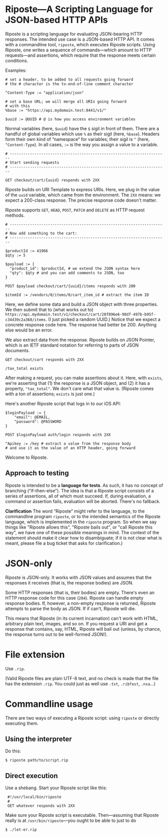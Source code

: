 Riposte—A Scripting Language for JSON-based HTTP APIs
==========

Riposte is a scripting language for evaluating JSON-bearing HTTP responses. The intended use case is a JSON-based HTTP API. It comes with a commandline tool, `riposte`, which executes Riposte scripts. Using Riposte, one writes a sequence of commands—which amount to HTTP requests—and assertions, which require that the response meets certain conditions.

Examples:

    # set a header, to be added to all requests going forward
	# the # character is the to-end-of-line comment character

    ^Content-Type := "application/json"

	# set a base URL; we will merge all URIs going forward
	# with this
    %base := "https://api.mydomain.test:8441/v1/"

    $uuid := @UUID # @ is how you access environment variables

Normal variables (here, `$uuid`) have the `$` sigil in front of them. There are a handful of global variables which use `%` as their sigil (here, `%base`). Headers form their own kind of “namespace“ for variables; their sigil is `^` (here, `^Content-Type`). In all cases, `:=` is the way you assign a value to a variable.

    # ----------------------------------------------------------------------
    # Start sending requests
    # ----------------------------------------------------------------------

    GET checkout/cart/{uuid} responds with 2XX

Riposte builds on URI Template to express URIs. Here, we plug in the value of the `uuid` variable, which came from the environment. The `2XX` means: we expect a 200-class response. The precise response code doesn't matter.

Riposte supports `GET`, `HEAD`, `POST`, `PATCH` and `DELETE` as HTTP request methods.

    # ----------------------------------------------------------------------
    # Now add something to the cart:
    # ----------------------------------------------------------------------

    $productId := 41966
    $qty := 5

    $payload := {
      "product_id": $productId, # we extend the JSON syntax here
      "qty": $qty # and you can add comments to JSON, too
    }

    POST $payload checkout/cart/{uuid}/items responds with 200

    $itemId := /vendors/0/items/0/cart_item_id # extract the item ID

Here, we define some data and build a JSON object with three properties. We then submit that to (what works out to) `https://api.mydomain.test/v1/checkout/cart/28f896e6-98df-497b-b95f-c34d39c2a368/items`. (I just picked a random UUID.) Notice that we expect a concrete response code here. The response had better be 200. Anything else would be an error.

We also extract data from the response. Riposte builds on JSON Pointer, which is an IETF standard notation for referring to parts of JSON documents.

    GET checkout/cart responds with 2XX

    /tax_total exists

After making a request, you can make assertions about it. Here, with `exists`, we're asserting that (1) the response is a JSON object, and (2) it has a property, `"tax_total"`. We don't care what that value is. (Riposte comes with a ton of assertions; `exists` is just one.)

Here's another Riposte script that logs in to our iOS API:

    $loginPayload := {
        "email": @EMAIL,
        "password": @PASSWORD
    }

    POST $loginPayload auth/login responds with 2XX

    ^Apikey := /key # extract a value from the response body
	# and use it as the value of an HTTP header, going forward

Welcome to Riposte.

## Approach to testing ##

Riposte is intended to be a **language for tests**. As such, it has no concept of branching (“if-then-else”). The idea is that a Riposte script consists of a series of assertions, all of which must succeed. If, during evaluation, a command or assertion fails, evaluation will be aborted. There's no fallback.

**Clarification** The word “Riposte” might refer to the language, to the commandline program `riposte`, or to the intended semantics of the Riposte language, which is implemented in the `riposte` program. So when we say things like "Riposte allows this", "Riposte bails out", or "call Riposte this way", we have one of these possible meanings in mind. The context of the statement should make it clear how to disambiguate; if it is not clear what is meant, please file a bug ticket that asks for clarification.)

# JSON-only #

Riposte is JSON-only. It works with JSON values and assumes that the responses it receives (that is, the response bodies) are JSON.

Some HTTP responses (that is, their bodies) are empty. There's even an HTTP response code for this case (`204`). Riposte can handle empty response bodies.  If, however, a non-empty response is returned, Riposte attempts to parse the body as JSON. If if can't, Riposte will die.

This means that Riposte (in its current incarnation) can't work with HTML, arbitrary plain text, images, and so on. If you request a URI and get a response that contains, say, HTML, Riposte will bail out (unless, by chance, the response turns out to be well-formed JSON!).

# File extension #

Use `.rip`.

(Valid Riposte files are plain UTF-8 text, and no check is made that the file has the extension `.rip`. You could just as well use `.txt`, `.ribfest`, `.nsa`…)

# Commandline usage #

There are two ways of executing a Riposte script: using `riposte` or directly executing them.

## Using the interpreter ##

Do this:

    $ riposte path/to/script.rip

## Direct execution ##

Use a shebang. Start your Riposte script like this:

     #!/usr/local/bin/riposte
	 #
	 GET whatever responds with 2XX

Make sure your Riposte script is executable. Then—assuming that Riposte really is at `/usr/bin/riposte`—you ought to be able to just to do

    $ ./let-er.rip

